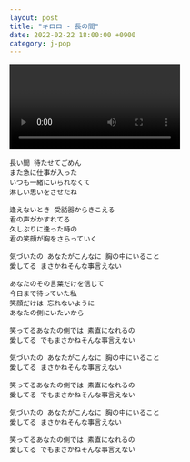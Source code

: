 ```yaml
---
layout: post
title: "キロロ - 長の間"
date: 2022-02-22 18:00:00 +0900
category: j-pop
---
```


<div class="video-container">
    <video id="player" class="video-js vjs-default-skin vjs-big-play-centered" data-json="/public/json/j-pop/キロロ - 長の間.json"></video>
</div>

```
長い間 待たせてごめん
また急に仕事が入った
いつも一緒にいられなくて
淋しい思いをさせたね

逢えないとき 受話器からきこえる
君の声がかすれてる
久しぶりに逢った時の
君の笑顔が胸をさらっていく

気づいたの あなたがこんなに 胸の中にいること
愛してる まさかねそんな事言えない

あなたのその言葉だけを信じて
今日まで待っていた私
笑顔だけは 忘れないように
あなたの側にいたいから

笑ってるあなたの側では 素直になれるの
愛してる でもまさかねそんな事言えない

気づいたの あなたがこんなに 胸の中にいること
愛してる まさかねそんな事言えない

笑ってるあなたの側では 素直になれるの
愛してる でもまさかねそんな事言えない

気づいたの あなたがこんなに 胸の中にいること
愛してる まさかねそんな事言えない

笑ってるあなたの側では 素直になれるの
愛してる でもまさかねそんな事言えない
```